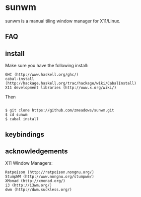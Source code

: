 # sunwm

sunwm is a manual tiling window manager for X11/Linux.

## FAQ

## install

Make sure you have the following install:

    GHC (http://www.haskell.org/ghc/)
    cabal-install (http://hackage.haskell.org/trac/hackage/wiki/CabalInstall)
    X11 development libraries (http://www.x.org/wiki/)

Then

<code>
$ git clone https://github.com/zmeadows/sunwm.git
$ cd sunwm
$ cabal install
</code>

## keybindings

## acknowledgements

X11 Window Managers:

    Ratpoison (http://ratpoison.nongnu.org/)
    StumpWM (http://www.nongnu.org/stumpwm/)
    XMonad (http://xmonad.org/)
    i3 (http://i3wm.org/)
    dwm (http://dwm.suckless.org/)

